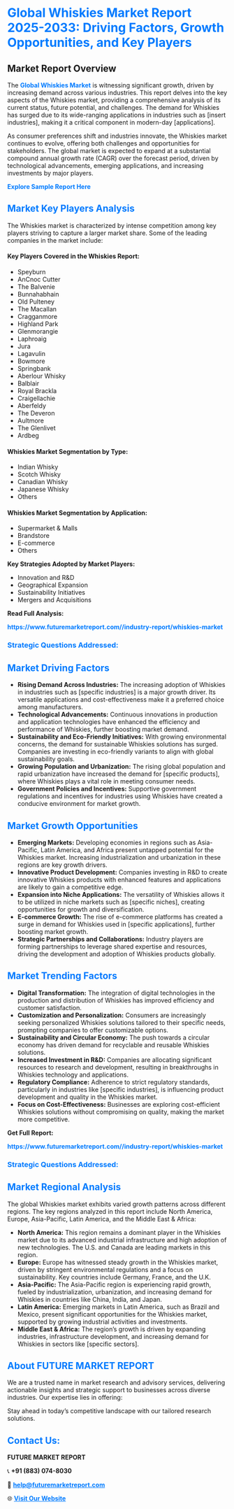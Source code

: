 <h1 style="color: #007BFF;">Global Whiskies Market Report 2025-2033: Driving Factors, Growth Opportunities, and Key Players</h1>

<section id="overview">
<h2>Market Report Overview</h2>
<p>The <a href="https://www.futuremarketreport.com//industry-report/whiskies-market" style="color: #007BFF; text-decoration: none;"><strong>Global Whiskies Market</strong></a> is witnessing significant growth, driven by increasing demand across various industries. This report delves into the key aspects of the Whiskies market, providing a comprehensive analysis of its current status, future potential, and challenges. The demand for Whiskies has surged due to its wide-ranging applications in industries such as [insert industries], making it a critical component in modern-day [applications].</p>
<p>As consumer preferences shift and industries innovate, the Whiskies market continues to evolve, offering both challenges and opportunities for stakeholders. The global market is expected to expand at a substantial compound annual growth rate (CAGR) over the forecast period, driven by technological advancements, emerging applications, and increasing investments by major players.</p>
</section>

<section id="overview">
<p><a href="https://www.futuremarketreport.com//request-sample/reportId=48404" style="color: #007BFF; text-decoration: none;"><strong>Explore Sample Report Here</strong></a></p>
</section>

<section id="key-players">
<h2 style="color: #007BFF;">Market Key Players Analysis</h2>
<p>The Whiskies market is characterized by intense competition among key players striving to capture a larger market share. Some of the leading companies in the market include:</p>
<h4>Key Players Covered in the Whiskies Report:</h4>
<ul><li>Speyburn</li><li>AnCnoc Cutter</li><li>The Balvenie</li><li>Bunnahabhain</li><li>Old Pulteney</li><li>The Macallan</li><li>Cragganmore</li><li>Highland Park</li><li>Glenmorangie</li><li>Laphroaig</li><li>Jura</li><li>Lagavulin</li><li>Bowmore</li><li>Springbank</li><li>Aberlour Whisky</li><li>Balblair</li><li>Royal Brackla</li><li>Craigellachie</li><li>Aberfeldy</li><li>The Deveron</li><li>Aultmore</li><li>The Glenlivet</li><li>Ardbeg</li></ul>
<h4>Whiskies Market Segmentation by Type:</h4>
<ul><li>Indian Whisky</li><li>Scotch Whisky</li><li>Canadian Whisky</li><li>Japanese Whisky</li><li>Others</li></ul>

<h4>Whiskies Market Segmentation by Application:</h4>
<ul><li>Supermarket &amp; Malls</li><li>Brandstore</li><li>E-commerce</li><li>Others</li></ul>
<p><strong>Key Strategies Adopted by Market Players:</strong></p>
<ul>
<li>Innovation and R&D</li>
<li>Geographical Expansion</li>
<li>Sustainability Initiatives</li>
<li>Mergers and Acquisitions</li>
</ul>
</section>

<section>
<p><strong>Read Full Analysis: </strong></p><a href="https://www.futuremarketreport.com//industry-report/whiskies-market" style="color: #007BFF; text-decoration: none;"><strong>https://www.futuremarketreport.com//industry-report/whiskies-market</strong></a>
<h3 style="color: #007BFF;">Strategic Questions Addressed:</h3>
</section>

<section id="driving-factors">
<h2 style="color: #007BFF;">Market Driving Factors</h2>
<ul>
<li><strong>Rising Demand Across Industries:</strong> The increasing adoption of Whiskies in industries such as [specific industries] is a major growth driver. Its versatile applications and cost-effectiveness make it a preferred choice among manufacturers.</li>
<li><strong>Technological Advancements:</strong> Continuous innovations in production and application technologies have enhanced the efficiency and performance of Whiskies, further boosting market demand.</li>
<li><strong>Sustainability and Eco-Friendly Initiatives:</strong> With growing environmental concerns, the demand for sustainable Whiskies solutions has surged. Companies are investing in eco-friendly variants to align with global sustainability goals.</li>
<li><strong>Growing Population and Urbanization:</strong> The rising global population and rapid urbanization have increased the demand for [specific products], where Whiskies plays a vital role in meeting consumer needs.</li>
<li><strong>Government Policies and Incentives:</strong> Supportive government regulations and incentives for industries using Whiskies have created a conducive environment for market growth.</li>
</ul>
</section>

<section id="growth-opportunities">
<h2 style="color: #007BFF;">Market Growth Opportunities</h2>
<ul>
<li><strong>Emerging Markets:</strong> Developing economies in regions such as Asia-Pacific, Latin America, and Africa present untapped potential for the Whiskies market. Increasing industrialization and urbanization in these regions are key growth drivers.</li>
<li><strong>Innovative Product Development:</strong> Companies investing in R&D to create innovative Whiskies products with enhanced features and applications are likely to gain a competitive edge.</li>
<li><strong>Expansion into Niche Applications:</strong> The versatility of Whiskies allows it to be utilized in niche markets such as [specific niches], creating opportunities for growth and diversification.</li>
<li><strong>E-commerce Growth:</strong> The rise of e-commerce platforms has created a surge in demand for Whiskies used in [specific applications], further boosting market growth.</li>
<li><strong>Strategic Partnerships and Collaborations:</strong> Industry players are forming partnerships to leverage shared expertise and resources, driving the development and adoption of Whiskies products globally.</li>
</ul>
</section>

<section id="trending-factors">
<h2 style="color: #007BFF;">Market Trending Factors</h2>
<ul>
<li><strong>Digital Transformation:</strong> The integration of digital technologies in the production and distribution of Whiskies has improved efficiency and customer satisfaction.</li>
<li><strong>Customization and Personalization:</strong> Consumers are increasingly seeking personalized Whiskies solutions tailored to their specific needs, prompting companies to offer customizable options.</li>
<li><strong>Sustainability and Circular Economy:</strong> The push towards a circular economy has driven demand for recyclable and reusable Whiskies solutions.</li>
<li><strong>Increased Investment in R&D:</strong> Companies are allocating significant resources to research and development, resulting in breakthroughs in Whiskies technology and applications.</li>
<li><strong>Regulatory Compliance:</strong> Adherence to strict regulatory standards, particularly in industries like [specific industries], is influencing product development and quality in the Whiskies market.</li>
<li><strong>Focus on Cost-Effectiveness:</strong> Businesses are exploring cost-efficient Whiskies solutions without compromising on quality, making the market more competitive.</li>
</ul>
</section>

<section>
<p><strong>Get Full Report: </strong></p><a href="https://www.futuremarketreport.com//industry-report/whiskies-market" style="color: #007BFF; text-decoration: none;"><strong>https://www.futuremarketreport.com//industry-report/whiskies-market</strong></a>
<h3 style="color: #007BFF;">Strategic Questions Addressed:</h3>
</section>


<section id="regional-analysis">
<h2 style="color: #007BFF;">Market Regional Analysis</h2>
<p>The global Whiskies market exhibits varied growth patterns across different regions. The key regions analyzed in this report include North America, Europe, Asia-Pacific, Latin America, and the Middle East & Africa:</p>
<ul>
<li><strong>North America:</strong> This region remains a dominant player in the Whiskies market due to its advanced industrial infrastructure and high adoption of new technologies. The U.S. and Canada are leading markets in this region.</li>
<li><strong>Europe:</strong> Europe has witnessed steady growth in the Whiskies market, driven by stringent environmental regulations and a focus on sustainability. Key countries include Germany, France, and the U.K.</li>
<li><strong>Asia-Pacific:</strong> The Asia-Pacific region is experiencing rapid growth, fueled by industrialization, urbanization, and increasing demand for Whiskies in countries like China, India, and Japan.</li>
<li><strong>Latin America:</strong> Emerging markets in Latin America, such as Brazil and Mexico, present significant opportunities for the Whiskies market, supported by growing industrial activities and investments.</li>
<li><strong>Middle East & Africa:</strong> The region’s growth is driven by expanding industries, infrastructure development, and increasing demand for Whiskies in sectors like [specific sectors].</li>
</ul>
</section>

<footer>
<h2 style="color: #007BFF;">About FUTURE MARKET REPORT</h2>
<p>We are a trusted name in market research and advisory services, delivering actionable insights and strategic support to businesses across diverse industries. Our expertise lies in offering:</p>

<p>Stay ahead in today’s competitive landscape with our tailored research solutions.</p>

<h2 style="color: #007BFF;">Contact Us:</h2>
<p><strong>FUTURE MARKET REPORT</strong></p>
<p>📞 <strong>+91 (883) 074-8030</strong></p>
<p>📧 <strong><a href="mailto:help@futuremarketreport.com" style="color: #007BFF;">help@futuremarketreport.com</a></strong></p>
<p>🌐 <strong><a href="https://www.futuremarketreport.com/" style="color: #007BFF;">Visit Our Website</a></strong></p>
</footer>